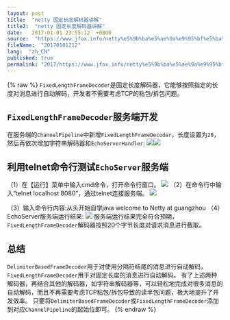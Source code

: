 ```yaml
---
layout: post
title:  "netty 固定长度解码器讲解"
title2:  "netty 固定长度解码器讲解"
date:   2017-01-01 23:55:12  +0800
source:  "https://www.jfox.info/netty%e5%9b%ba%e5%ae%9a%e9%95%bf%e5%ba%a6%e8%a7%a3%e7%a0%81%e5%99%a8%e8%ae%b2%e8%a7%a3.html"
fileName:  "20170101212"
lang:  "zh_CN"
published: true
permalink: "2017/https://www.jfox.info/netty%e5%9b%ba%e5%ae%9a%e9%95%bf%e5%ba%a6%e8%a7%a3%e7%a0%81%e5%99%a8%e8%ae%b2%e8%a7%a3.html"
---
```

{% raw %}
`FixedLengthFrameDecoder`是固定长度解码器，它能够按照指定的长度对消息进行自动解码，开发者不需要考虑TCP的粘包/拆包问题。

## `FixedLengthFrameDecoder`服务端开发

在服务端的`ChannelPipeline`中新增`FixedLengthFrameDecoder`，长度设置为`20`，然后再依次增加字符串解码器和`EchoServerHandler`:
![](/wp-content/uploads/2017/07/1499504448.png)![](/wp-content/uploads/2017/07/1499504449.png)
## 利用telnet命令行测试`EchoServer`服务端

（1）在【运行】菜单中输入cmd命令，打开命令行窗口。
![](/wp-content/uploads/2017/07/1499504451.png)
（2）在命令行中输入“telnet localhost 8080”，通过telnet连接服务端。
![](/wp-content/uploads/2017/07/1499504452.png)

（3）输入命令行内容:从头开始自学java welcome to Netty at guangzhou
（4）EchoServer服务端运行结果:
![](/wp-content/uploads/2017/07/14995044521.png)
服务端运行结果完全符合预期，`FixedLengthFrameDecoder`解码器按照20个字节长度对请求消息进行截取。

## 总结

`DelimiterBasedFrameDecoder`用于对使用分隔符结尾的消息进行自动解码，`FixedLengthFrameDecoder`用于对固定长度的消息进行自动解码。
有了上述两种解码器，再结合其他的解码器，如字符串解码器等，可以轻松地完成对很多消息的自动解码，而且不再需要考虑TCP粘包/拆包导致的读半包问题，极大地提升了开发效率。
只要将`DelimiterBasedFrameDecoder`或`FixedLengthFrameDecoder`添加到对应`ChannelPipeline`的起始位即可。
{% endraw %}
